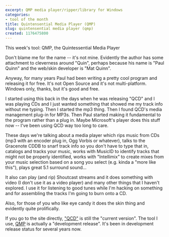 ```yaml
---
excerpt: QMP media player/ripper/library for Windows
categories:
- tool of the month
title: Quintensential Media Player (QMP)
slug: quintensential media player (qmp) 
created: 1176475800
---
```

This week's tool:  QMP, the Quintessential Media Player

Don't blame me for the name -- it's not mine.  Evidently the author
has some attachment to cleverness around "Quin", perhaps because his
name is "Paul Quinn" and the web/skin developer is "Mat Quinn".

Anyway, for many years Paul had been writing a pretty cool program and
releasing it for free.  It's not Open Source and it's not
multi-platform.  Windows only, thanks, but it's good and free.

I started using this back in the days when he was releasing "QCD" and
I was playing CDs and I just wanted something that showed me my track
info without me typing.  Then I started the mp3 thing.  Then I found
QCD's media management plug-in for MP3s.  Then Paul started making it
fundamental to the program rather than a plug in.  Maybe Microsoft's
player does this stuff now -- I've been using QCD way too long to
care.

These days we're talking about a media player which rips music from
CDs (mp3 with an encoder plug in, Ogg Vorbis or whatever), talks to
the Gracenote CDDB to snarf track info so you don't have to type that
in, catalogs and tracks your music, works with MusicID to identify
tracks that might not be properly identified, works with "Intellimix"
to create mixes from your music selection based on a song you select
(e.g. kinda a "more like this"), plays great 5.1 surround sound...

It also can play (and rip) Shoutcast streams and it does something
with video (I don't use it as a video player) and many other things
that I haven't explored.  I use it for listening to good tunes while
I'm hacking on something and for assembling the tracks I'm going to
burn onto a CD.

Also, for those of you who like eye candy it does the skin thing and
evidently quite prolifically.

If you go to the site directly, ["QCD"](http://www.quinnware.com/)
is still the "current version".  The tool I use,
[QMP](http://www.quinnware.com/development.php) is actually a
"development release".  It's been in development release status for
several years now.

